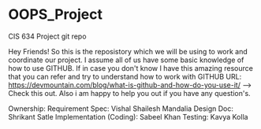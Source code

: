# OOPS_Project
CIS 634 Project git repo

Hey Friends!
So this is the reposistory which we will be using to work and coordinate our project.
I assume all of us have some basic knowledge of how to use GITHUB.
If in case you don't know I have this amazing resource that you can refer and try to understand how to work with GITHUB 
URL: https://devmountain.com/blog/what-is-github-and-how-do-you-use-it/  --> Check this out. Also i am happy to help you out if you have any question's.

Ownership:
Requirement Spec: Vishal Shailesh Mandalia
Design Doc: Shrikant Satle
Implementation (Coding): Sabeel Khan
Testing: Kavya Kolla

